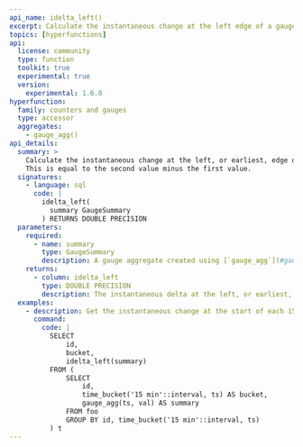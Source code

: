```yaml
---
api_name: idelta_left()
excerpt: Calculate the instantaneous change at the left edge of a gauge aggregate
topics: [hyperfunctions]
api:
  license: community
  type: function
  toolkit: true
  experimental: true
  version:
    experimental: 1.6.0
hyperfunction:
  family: counters and gauges
  type: accessor
  aggregates:
    - gauge_agg()
api_details:
  summary: >
    Calculate the instantaneous change at the left, or earliest, edge of a gauge aggregate.
    This is equal to the second value minus the first value.
  signatures:
    - language: sql
      code: |
        idelta_left(
          summary GaugeSummary
        ) RETURNS DOUBLE PRECISION
  parameters:
    required:
      - name: summary
        type: GaugeSummary
        description: A gauge aggregate created using [`gauge_agg`](#gauge_agg)
    returns:
      - column: idelta_left
        type: DOUBLE PRECISION
        description: The instantaneous delta at the left, or earliest, edge of the gauge aggregate
  examples:
    - description: Get the instantaneous change at the start of each 15-minute gauge aggregate.
      command:
        code: |
          SELECT
              id,
              bucket,
              idelta_left(summary)
          FROM (
              SELECT
                  id,
                  time_bucket('15 min'::interval, ts) AS bucket,
                  gauge_agg(ts, val) AS summary
              FROM foo
              GROUP BY id, time_bucket('15 min'::interval, ts)
          ) t
---
```


